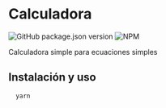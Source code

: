 # Calculadora
![GitHub package.json version](https://img.shields.io/github/package-json/v/edman-cota/calculadora)
![NPM](https://img.shields.io/npm/l/horus-lib-suma)

Calculadora simple para ecuaciones simples

## Instalación y uso
```bash
  yarn 
```
